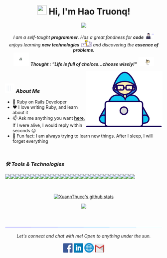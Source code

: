 <h1 align="center"><img src="https://media.giphy.com/media/hvRJCLFzcasrR4ia7z/giphy.gif" width="30" height="30"> Hi, I'm <a>Hao Truonq!</a></h1>
  
<p align="center">
  <img src="https://readme-typing-svg.herokuapp.com?color=%2336BCF7&center=true&vCenter=true&lines=Ruby+Developer+from+Viet+Nam;Nice+to+meet+you...!"/>
</p>
  
<p align="center">
  <em>
    I am a self-taught <b>programmer</b>. Has a great fondness for <b>code</b> <img src="./images/profile_dev.svg" width="30px">
    <br>enjoys learning <b>new technologies</b> <img src="./images/Designer.gif" width="36px"> and discovering the <b>essence of problems.</b>
  </em> 
  <br>
  <img src="./images/dog_2.gif" width="50" /> <b><i align="center">Thought : "Life is full of choices…choose wisely!”</i></b> <img src="./images/dog_1.gif" width="50" />
</p>
  
<img align="right" width=245px height=180px alt="side_sticker" src="./images/Developer.gif" />

<br />

### <img src="./images/stats.gif" width="30" height="30"> ***About Me***

* 💼 Ruby on Rails Developer
* ❤️ I love writing Ruby, and learn about it
* 📫 Ask me anything you want [**here**](https://fb.com/haotv03), If I were alive, I would reply within seconds 😉
* 🔭 Fun fact: I am always trying to learn new things. After I sleep, I will forget everything

<br/>

### ***🛠 Tools & Technologies***

<img src="https://img.shields.io/badge/-RUBY-9b1c16.svg?style=for-the-badge&logo=ruby&logoColor=white"><img src="https://img.shields.io/badge/-RAILS-FFF.svg?style=for-the-badge&logo=rubyonrails&logoColor=red"><img src="https://img.shields.io/badge/-PHP-777BB4.svg?style=for-the-badge&logo=php&logoColor=white"><img src="https://img.shields.io/badge/-LARAVEL-FFF.svg?style=for-the-badge&logo=laravel&logoColor=red"><img src="https://img.shields.io/badge/-HTM5-red.svg?style=for-the-badge&logo=html5&logoColor=fff"><img src="https://img.shields.io/badge/-CSS3-blue.svg?style=for-the-badge&logo=css3&logoColor=white"><img src="https://img.shields.io/badge/-SASS-CC6699.svg?style=for-the-badge&logo=sass&logoColor=white"><img src="https://img.shields.io/badge/-TypeScript-3178C6.svg?style=for-the-badge&logo=TypeScript&logoColor=white"><img src="https://img.shields.io/badge/-javascript-e9d44e.svg?style=for-the-badge&logo=javascript&logoColor=black"><img src="https://img.shields.io/badge/-Jquery-0769AD.svg?style=for-the-badge&logo=jquery&logoColor=white"><img src="https://img.shields.io/badge/-Stimulus-77E8B9.svg?style=for-the-badge&logo=stimulus&logoColor=black"><img src="https://img.shields.io/badge/-React%20js-61DAFB.svg?style=for-the-badge&logo=react&logoColor=black"><img src="https://img.shields.io/badge/MYSQL-4479A1.svg?style=for-the-badge&logo=MYSQL&logoColor=white"><img src="https://img.shields.io/badge/firebase-%23593d88.svg?style=for-the-badge&logo=firebase&logoColor=yellow"><img src="https://img.shields.io/badge/-GITHUB-%23323330.svg?style=for-the-badge&logo=github&logoColor=white"><img src="https://img.shields.io/badge/-GITLAB-333333?style=for-the-badge&logo=gitlab"><img src="https://img.shields.io/badge/photoshop-1155ba.svg?style=for-the-badge&logo=adobe-photoshop&logoColor=white"><img src="https://img.shields.io/badge/illustrator-black.svg?style=for-the-badge&logo=adobe-illustrator&logoColor=orange"><img src="https://img.shields.io/badge/figma-red.svg?style=for-the-badge&logo=figma&logoColor=white"><img src="https://img.shields.io/badge/Adobe%20xd-purple.svg?style=for-the-badge&logo=adobe-xd&logoColor=white"><img src="https://img.shields.io/badge/-docker-blue.svg?style=for-the-badge&logo=docker&logoColor=white"><img src="https://img.shields.io/badge/-VScode-%231572B6.svg?style=for-the-badge&logo=visual-studio-code&logoColor=white"><img src="https://img.shields.io/badge/-iterm%202-black.svg?style=for-the-badge&logo=iterm2&logoColor=green"><img src="https://img.shields.io/badge/-Elasticsearch-005571.svg?style=for-the-badge&logo=Elasticsearch&logoColor=white"><img src="https://img.shields.io/badge/-amazon%20AWS-232F3E.svg?style=for-the-badge&logo=amazonAWS&logoColor=white"><img src="https://img.shields.io/badge/-swagger-85EA2D.svg?style=for-the-badge&logo=swagger&logoColor=black">
<br/>

<br/>

<p align="center">
<a href="https://github.com/ariscybertech">
 <img src="https://github-readme-stats.vercel.app/api?username=haotruong2204&show_icons=true&layout=compact&theme=tokyonight&line_height=27" alt="XuannThucc's github stats"/>
</p>

<p align="center">
<a href="https://github.com/ariscybertech">
 <img src="https://github-readme-stats.vercel.app/api/top-langs/?username=haotruong2204&layout=compact&theme=tokyonight&hide_langs_below=1" />
 </a>
</p>

<br/>

![divider](./images/divider.gif)

<p align="center">
<i>Let's connect and chat with me! Open to anything under the sun.</i>
 <p align="center">
    	<code><a href="https://www.facebook.com/haotv03/"><img width="30px" src="./images/facebook.png" title="Facebook"/></a></code>
	<code><a href="https://www.linkedin.com/in/haotv03/"><img width="30px" src="./images/linkedin.png" title="Linkedin"/></a></code>
	<code><a href="https://www.haotruong.dev/"><img width="30px" src="./images/web.png" title="Website"/></a></code>
	<code><a href="mailto:haotv03@gmail.com"><img width="30px" src="./images/gmail.png" title="Gmail"/></a></code>
  </p>   
</p>
